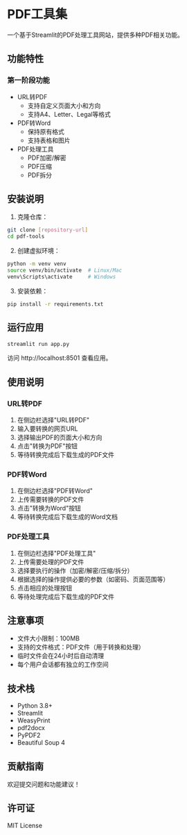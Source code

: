 # PDF工具集

一个基于Streamlit的PDF处理工具网站，提供多种PDF相关功能。

## 功能特性

### 第一阶段功能
- URL转PDF
  - 支持自定义页面大小和方向
  - 支持A4、Letter、Legal等格式
- PDF转Word
  - 保持原有格式
  - 支持表格和图片
- PDF处理工具
  - PDF加密/解密
  - PDF压缩
  - PDF拆分

## 安装说明

1. 克隆仓库：
```bash
git clone [repository-url]
cd pdf-tools
```

2. 创建虚拟环境：
```bash
python -m venv venv
source venv/bin/activate  # Linux/Mac
venv\Scripts\activate     # Windows
```

3. 安装依赖：
```bash
pip install -r requirements.txt
```

## 运行应用

```bash
streamlit run app.py
```

访问 http://localhost:8501 查看应用。

## 使用说明

### URL转PDF
1. 在侧边栏选择"URL转PDF"
2. 输入要转换的网页URL
3. 选择输出PDF的页面大小和方向
4. 点击"转换为PDF"按钮
5. 等待转换完成后下载生成的PDF文件

### PDF转Word
1. 在侧边栏选择"PDF转Word"
2. 上传需要转换的PDF文件
3. 点击"转换为Word"按钮
4. 等待转换完成后下载生成的Word文档

### PDF处理工具
1. 在侧边栏选择"PDF处理工具"
2. 上传需要处理的PDF文件
3. 选择要执行的操作（加密/解密/压缩/拆分）
4. 根据选择的操作提供必要的参数（如密码、页面范围等）
5. 点击相应的处理按钮
6. 等待处理完成后下载生成的PDF文件

## 注意事项

- 文件大小限制：100MB
- 支持的文件格式：PDF文件（用于转换和处理）
- 临时文件会在24小时后自动清理
- 每个用户会话都有独立的工作空间

## 技术栈

- Python 3.8+
- Streamlit
- WeasyPrint
- pdf2docx
- PyPDF2
- Beautiful Soup 4

## 贡献指南

欢迎提交问题和功能建议！

## 许可证

MIT License
